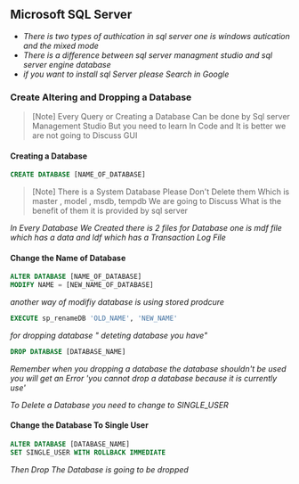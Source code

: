 ## Microsoft SQL Server 

- *There is two types of authication in sql server one is windows autication and the mixed mode*
- *There is a difference between sql server managment studio and sql server engine database*
- *if you want to install sql Server please Search in Google*

### Create Altering and Dropping a Database 
> [Note]
> Every Query or Creating a Database Can be done by Sql server Management Studio But you need to learn In Code and It is better we are not going to Discuss GUI
 
#### Creating a Database 
```sql
CREATE DATABASE [NAME_OF_DATABASE]

``` 
> [Note]
> There is a System Database Please Don't Delete them 
> Which is master , model , msdb, tempdb
> We are going to Discuss What is the benefit of them 
> it is provided by sql server 


*In Every Database We Created there is 2 files for Database one is mdf file which has a data and ldf which has a Transaction Log File*

#### Change the Name of Database

```sql
ALTER DATABASE [NAME_OF_DATABASE]
MODIFY NAME = [NEW_NAME_OF_DATABASE]
```
*another way of modifiy database is using stored prodcure*
```sql
EXECUTE sp_renameDB 'OLD_NAME', 'NEW_NAME'
```
*for dropping database " deteting database  you have"*

```sql
DROP DATABASE [DATABASE_NAME]
```
*Remember when you dropping a database the database shouldn't be used
you will get an Error 
'you cannot drop a database because it is currently use'*

*To Delete a Database you need to change to SINGLE_USER*

#### Change the Database To Single User
```sql
ALTER DATABASE [DATABASE_NAME] 
SET SINGLE_USER WITH ROLLBACK IMMEDIATE
```
*Then Drop The Database is going to be dropped*







